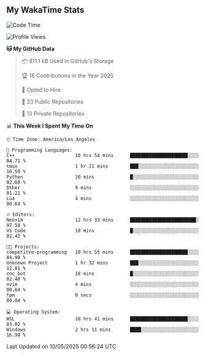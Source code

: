 ## My WakaTime Stats
<!--START_SECTION:waka-->
![Code Time](http://img.shields.io/badge/Code%20Time-253%20hrs%206%20mins-blue)

![Profile Views](http://img.shields.io/badge/Profile%20Views-0-blue)

**🐱 My GitHub Data** 

> 📦 811.1 kB Used in GitHub's Storage 
 > 
> 🏆 16 Contributions in the Year 2025
 > 
> 💼 Opted to Hire
 > 
> 📜 23 Public Repositories 
 > 
> 🔑 13 Private Repositories 
 > 
📊 **This Week I Spent My Time On** 

```text
🕑︎ Time Zone: America/Los_Angeles

💬 Programming Languages: 
C++                      10 hrs 54 mins      █████████████████████░░░░   84.71 % 
tmux                     1 hr 21 mins        ███░░░░░░░░░░░░░░░░░░░░░░   10.59 % 
Python                   20 mins             █░░░░░░░░░░░░░░░░░░░░░░░░   02.60 % 
Other                    9 mins              ░░░░░░░░░░░░░░░░░░░░░░░░░   01.21 % 
Lua                      4 mins              ░░░░░░░░░░░░░░░░░░░░░░░░░   00.64 % 

🔥 Editors: 
Neovim                   12 hrs 33 mins      ████████████████████████░   97.58 % 
VS Code                  18 mins             █░░░░░░░░░░░░░░░░░░░░░░░░   02.42 % 

🐱‍💻 Projects: 
competitve-programming   10 hrs 55 mins      █████████████████████░░░░   84.90 % 
Unknown Project          1 hr 32 mins        ███░░░░░░░░░░░░░░░░░░░░░░   12.01 % 
coc_bot                  18 mins             █░░░░░░░░░░░░░░░░░░░░░░░░   02.40 % 
nvim                     4 mins              ░░░░░░░░░░░░░░░░░░░░░░░░░   00.64 % 
tpm                      0 secs              ░░░░░░░░░░░░░░░░░░░░░░░░░   00.04 % 

💻 Operating System: 
WSL                      10 hrs 41 mins      █████████████████████░░░░   83.02 % 
Windows                  2 hrs 11 mins       ████░░░░░░░░░░░░░░░░░░░░░   16.98 % 
```


 Last Updated on 10/05/2025 00:56:24 UTC
<!--END_SECTION:waka-->
